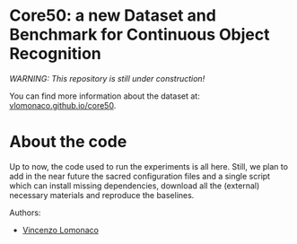 # Core50: a new Dataset and Benchmark for Continuous Object Recognition

*WARNING: This repository is still under construction!*

You can find more information about the dataset at: 
[vlomonaco.github.io/core50](http://vlomonaco.github.io/core50).


About the code
=============

Up to now, the code used to run the experiments is all here. Still, we plan to
add in the near future the sacred configuration files and a single script which
can install missing dependencies, download all the (external) necessary 
materials and reproduce the baselines. 

Authors:
* [Vincenzo Lomonaco](http://vincenzolomonaco.com)
